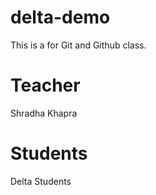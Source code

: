 # delta-demo
This is a for Git and Github class.

# Teacher 
Shradha Khapra

# Students 
Delta Students         
